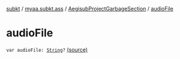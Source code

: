 [subkt](../../index.md) / [myaa.subkt.ass](../index.md) / [AegisubProjectGarbageSection](index.md) / [audioFile](./audio-file.md)

# audioFile

`var audioFile: `[`String`](https://kotlinlang.org/api/latest/jvm/stdlib/kotlin/-string/index.html)`?` [(source)](https://github.com/Myaamori/SubKt/blob/0.1.8/src/main/kotlin/myaa/subkt/ass/parser.kt#L746)